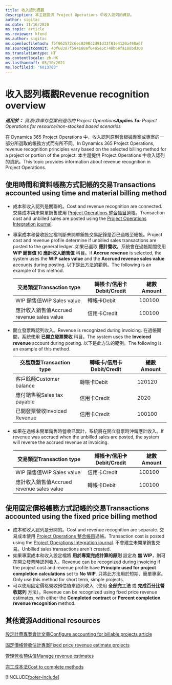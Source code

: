 ```yaml
---
title: 收入認列概觀
description: 本主題提供 Project Operations 中收入認列的資訊。
author: sigitac
ms.date: 11/16/2020
ms.topic: article
ms.reviewer: kfend
ms.author: sigitac
ms.openlocfilehash: f5f962572c6ec0298d2d91d33f83e4120a498a6f
ms.sourcegitcommit: 40f68387f594180af64a5e5c748b6efa188bd300
ms.translationtype: HT
ms.contentlocale: zh-HK
ms.lasthandoff: 05/10/2021
ms.locfileid: "6013783"
---
```

# <a name="revenue-recognition-overview"></a><span data-ttu-id="a59f9-103">收入認列概觀</span><span class="sxs-lookup"><span data-stu-id="a59f9-103">Revenue recognition overview</span></span>

<span data-ttu-id="a59f9-104">_**適用於：** 資源/非庫存型案例適用的 Project Operations_</span><span class="sxs-lookup"><span data-stu-id="a59f9-104">_**Applies To:** Project Operations for resource/non-stocked based scenarios_</span></span>

<span data-ttu-id="a59f9-105">在 Dynamics 365 Project Operations 中，收入認列原則會根據專案或專案的一部分所選取的帳務方式而有所不同。</span><span class="sxs-lookup"><span data-stu-id="a59f9-105">In Dynamics 365 Project Operations, revenue recognition principles vary based on the selected billing method for a project or portion of the project.</span></span> <span data-ttu-id="a59f9-106">本主題提供 Project Operations 中收入認列的資訊。</span><span class="sxs-lookup"><span data-stu-id="a59f9-106">This topic provides information about revenue recognition in Project Operations.</span></span>

## <a name="transactions-accounted-using-time-and-material-billing-method"></a><span data-ttu-id="a59f9-107">使用時間和資料帳務方式記帳的交易</span><span class="sxs-lookup"><span data-stu-id="a59f9-107">Transactions accounted using time and material billing method</span></span>

- <span data-ttu-id="a59f9-108">成本和收入認列是關聯的。</span><span class="sxs-lookup"><span data-stu-id="a59f9-108">Cost and revenue recognition are connected.</span></span> <span data-ttu-id="a59f9-109">交易成本與未開單銷售使用 [Project Operations 整合帳目](../project-accounting/project-operations-integration-journal.md)過帳。</span><span class="sxs-lookup"><span data-stu-id="a59f9-109">Transaction cost and unbilled sales are posted using the [Project Operations Integration journal](../project-accounting/project-operations-integration-journal.md).</span></span>
- <span data-ttu-id="a59f9-110">專案成本和營收設定檔判斷未開單銷售交易記錄是否已過帳至總帳。</span><span class="sxs-lookup"><span data-stu-id="a59f9-110">Project cost and revenue profile determine if unbilled sales transactions are posted to the general ledger.</span></span> <span data-ttu-id="a59f9-111">如果已選取 **應計營收**，系統會在過帳期間使用 **WIP 銷售值** 和 **應計收入銷售值** 科目。</span><span class="sxs-lookup"><span data-stu-id="a59f9-111">If **Accrue revenue** is selected, the system uses the **WIP sales value** and the **Accrued revenue sales value** accounts during posting.</span></span> <span data-ttu-id="a59f9-112">以下是此方法的範例。</span><span class="sxs-lookup"><span data-stu-id="a59f9-112">The following is an example of this method.</span></span>  

  | <span data-ttu-id="a59f9-113">交易類型</span><span class="sxs-lookup"><span data-stu-id="a59f9-113">Transaction type</span></span> | <span data-ttu-id="a59f9-114">轉帳卡/信用卡</span><span class="sxs-lookup"><span data-stu-id="a59f9-114">Debit/Credit</span></span> | <span data-ttu-id="a59f9-115">總數</span><span class="sxs-lookup"><span data-stu-id="a59f9-115">Amount</span></span> |
  | --- | --- | --- |
  | <span data-ttu-id="a59f9-116">WIP 銷售值</span><span class="sxs-lookup"><span data-stu-id="a59f9-116">WIP Sales value</span></span> | <span data-ttu-id="a59f9-117">轉帳卡</span><span class="sxs-lookup"><span data-stu-id="a59f9-117">Debit</span></span> | <span data-ttu-id="a59f9-118">100</span><span class="sxs-lookup"><span data-stu-id="a59f9-118">100</span></span> |
  | <span data-ttu-id="a59f9-119">應計收入銷售值</span><span class="sxs-lookup"><span data-stu-id="a59f9-119">Accrued revenue sales value</span></span> | <span data-ttu-id="a59f9-120">信用卡</span><span class="sxs-lookup"><span data-stu-id="a59f9-120">Credit</span></span> | <span data-ttu-id="a59f9-121">100</span><span class="sxs-lookup"><span data-stu-id="a59f9-121">100</span></span> |

- <span data-ttu-id="a59f9-122">開立發票時認列收入。</span><span class="sxs-lookup"><span data-stu-id="a59f9-122">Revenue is recognized during invoicing.</span></span> <span data-ttu-id="a59f9-123">在過帳期間，系統使用 **已開立發票營收** 科目。</span><span class="sxs-lookup"><span data-stu-id="a59f9-123">The system uses the **Invoiced revenue** account during posting.</span></span> <span data-ttu-id="a59f9-124">以下是此方法的範例。</span><span class="sxs-lookup"><span data-stu-id="a59f9-124">The following is an example of this method.</span></span>  

  | <span data-ttu-id="a59f9-125">交易類型</span><span class="sxs-lookup"><span data-stu-id="a59f9-125">Transaction type</span></span> | <span data-ttu-id="a59f9-126">轉帳卡/信用卡</span><span class="sxs-lookup"><span data-stu-id="a59f9-126">Debit/Credit</span></span> | <span data-ttu-id="a59f9-127">總數</span><span class="sxs-lookup"><span data-stu-id="a59f9-127">Amount</span></span> |
  | --- | --- | --- |
  | <span data-ttu-id="a59f9-128">客戶餘額</span><span class="sxs-lookup"><span data-stu-id="a59f9-128">Customer balance</span></span> | <span data-ttu-id="a59f9-129">轉帳卡</span><span class="sxs-lookup"><span data-stu-id="a59f9-129">Debit</span></span> | <span data-ttu-id="a59f9-130">120</span><span class="sxs-lookup"><span data-stu-id="a59f9-130">120</span></span> |
  | <span data-ttu-id="a59f9-131">應付銷售稅</span><span class="sxs-lookup"><span data-stu-id="a59f9-131">Sales tax payable</span></span> | <span data-ttu-id="a59f9-132">信用卡</span><span class="sxs-lookup"><span data-stu-id="a59f9-132">Credit</span></span> | <span data-ttu-id="a59f9-133">20</span><span class="sxs-lookup"><span data-stu-id="a59f9-133">20</span></span> |
  | <span data-ttu-id="a59f9-134">已開發票營收</span><span class="sxs-lookup"><span data-stu-id="a59f9-134">Invoiced Revenue</span></span> | <span data-ttu-id="a59f9-135">信用卡</span><span class="sxs-lookup"><span data-stu-id="a59f9-135">Credit</span></span> | <span data-ttu-id="a59f9-136">100</span><span class="sxs-lookup"><span data-stu-id="a59f9-136">100</span></span> |

- <span data-ttu-id="a59f9-137">如果在過帳未開單銷售時營收已累計，系統將在開立發票時沖銷應計收入。</span><span class="sxs-lookup"><span data-stu-id="a59f9-137">If revenue was accrued when the unbilled sales are posted, the system will reverse the accrued revenue at invoicing.</span></span>

  | <span data-ttu-id="a59f9-138">交易類型</span><span class="sxs-lookup"><span data-stu-id="a59f9-138">Transaction type</span></span> | <span data-ttu-id="a59f9-139">轉帳卡/信用卡</span><span class="sxs-lookup"><span data-stu-id="a59f9-139">Debit/Credit</span></span> | <span data-ttu-id="a59f9-140">總數</span><span class="sxs-lookup"><span data-stu-id="a59f9-140">Amount</span></span> |
  | --- | --- | --- |
  | <span data-ttu-id="a59f9-141">WIP 銷售值</span><span class="sxs-lookup"><span data-stu-id="a59f9-141">WIP Sales value</span></span> | <span data-ttu-id="a59f9-142">信用卡</span><span class="sxs-lookup"><span data-stu-id="a59f9-142">Credit</span></span> | <span data-ttu-id="a59f9-143">100</span><span class="sxs-lookup"><span data-stu-id="a59f9-143">100</span></span> |
  | <span data-ttu-id="a59f9-144">應計收入銷售值</span><span class="sxs-lookup"><span data-stu-id="a59f9-144">Accrued revenue sales value</span></span> | <span data-ttu-id="a59f9-145">轉帳卡</span><span class="sxs-lookup"><span data-stu-id="a59f9-145">Debit</span></span> | <span data-ttu-id="a59f9-146">100</span><span class="sxs-lookup"><span data-stu-id="a59f9-146">100</span></span> |

## <a name="transactions-accounted-using-the-fixed-price-billing-method"></a><span data-ttu-id="a59f9-147">使用固定價格帳務方式記帳的交易</span><span class="sxs-lookup"><span data-stu-id="a59f9-147">Transactions accounted using the fixed price billing method</span></span>

- <span data-ttu-id="a59f9-148">成本和收入認列是分開的。</span><span class="sxs-lookup"><span data-stu-id="a59f9-148">Cost and revenue recognition are separate.</span></span> <span data-ttu-id="a59f9-149">交易成本使用 [Project Operations 整合帳目](../project-accounting/project-operations-integration-journal.md)過帳。</span><span class="sxs-lookup"><span data-stu-id="a59f9-149">Transaction cost is posted using the [Project Operations Integration journal](../project-accounting/project-operations-integration-journal.md).</span></span> <span data-ttu-id="a59f9-150">不會建立未開單銷售交易。</span><span class="sxs-lookup"><span data-stu-id="a59f9-150">Unbilled sales transactions aren't created.</span></span>
- <span data-ttu-id="a59f9-151">如果專案成本和收入設定檔將 **用於專案完成計算的原則** 設定為 **無 WIP**，則可在開立發票時認列收入。</span><span class="sxs-lookup"><span data-stu-id="a59f9-151">Revenue can be recognized during invoicing if the project cost and revenue profile have **Principle used for project completion calculations** set to **No WIP**.</span></span> <span data-ttu-id="a59f9-152">只將此方法用於短期、簡單專案。</span><span class="sxs-lookup"><span data-stu-id="a59f9-152">Only use this method for short term, simple projects.</span></span>
- <span data-ttu-id="a59f9-153">可以使用固定價格營收預估值來認列收入（使用 **全部完工法** 或 **完成百分比營收認列** 方法）。</span><span class="sxs-lookup"><span data-stu-id="a59f9-153">Revenue can be recognized using fixed price revenue estimates, with either the **Completed contract** or **Percent completion revenue recognition** method.</span></span>

## <a name="additional-resources"></a><span data-ttu-id="a59f9-154">其他資源</span><span class="sxs-lookup"><span data-stu-id="a59f9-154">Additional resources</span></span>
[<span data-ttu-id="a59f9-155">設定計費專案會計文章</span><span class="sxs-lookup"><span data-stu-id="a59f9-155">Configure accounting for billable projects article</span></span>](../project-accounting/configure-accounting-billable-projects.md)

[<span data-ttu-id="a59f9-156">固定價格營收估計專案</span><span class="sxs-lookup"><span data-stu-id="a59f9-156">Fixed price revenue estimate projects</span></span>](rev-rec-percentage-completion-method.md)

[<span data-ttu-id="a59f9-157">管理營收預估值</span><span class="sxs-lookup"><span data-stu-id="a59f9-157">Manage revenue estimates</span></span>](rev-rec-completed-contract-method.md)

[<span data-ttu-id="a59f9-158">完工成本法</span><span class="sxs-lookup"><span data-stu-id="a59f9-158">Cost to complete methods</span></span>](cost-complete-methods.md)


[!INCLUDE[footer-include](../includes/footer-banner.md)]